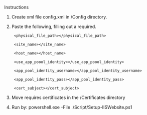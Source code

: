 Instructions

1. Create xml file  config.xml in /Config directory.

2. Paste the following, filling out a required.

	<?xml version="1.0" encoding="UTF-8"?>

	<config>

		<physical_file_path></physical_file_path>

		<site_name></site_name>

		<host_name></host_name>

		<use_app_poool_identity></use_app_poool_identity>

		<app_pool_identity_username></app_pool_identity_username>

		<app_pool_identity_pass></app_pool_identity_pass>

		<cert_subject></cert_subject>

	</config>

3. Move requires certificates in the /Certificates directory

4. Run by:
	powershell.exe -File ./Script/Setup-IISWebsite.ps1
